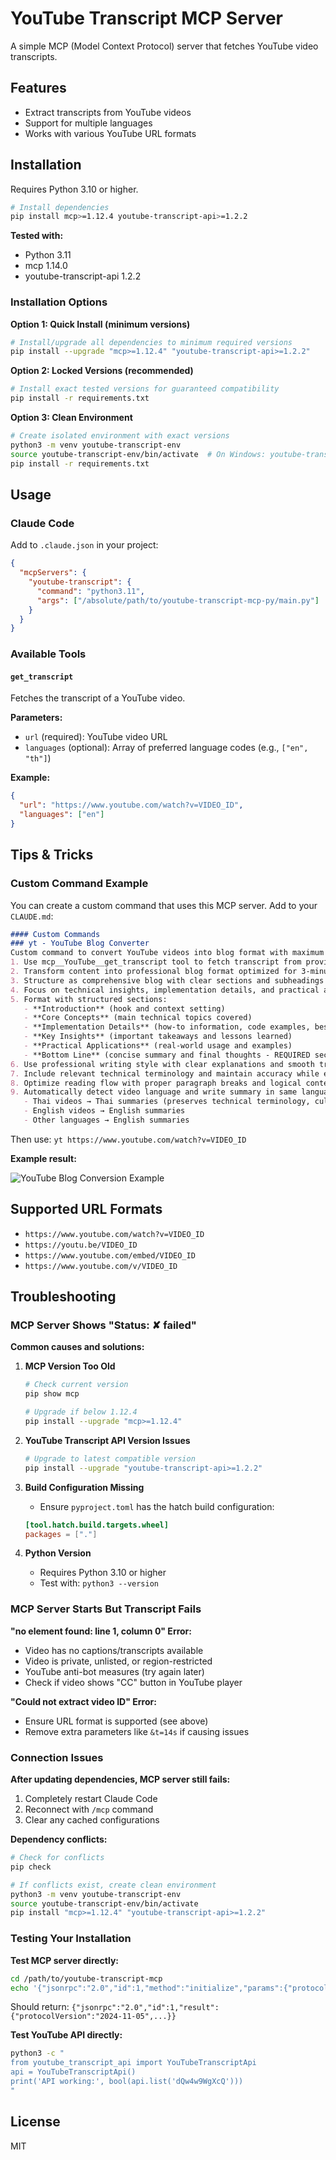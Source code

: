 # YouTube Transcript MCP Server

A simple MCP (Model Context Protocol) server that fetches YouTube video transcripts.

## Features

- Extract transcripts from YouTube videos
- Support for multiple languages
- Works with various YouTube URL formats

## Installation

Requires Python 3.10 or higher.

```bash
# Install dependencies
pip install mcp>=1.12.4 youtube-transcript-api>=1.2.2
```

**Tested with:**
- Python 3.11
- mcp 1.14.0
- youtube-transcript-api 1.2.2

### Installation Options

**Option 1: Quick Install (minimum versions)**
```bash
# Install/upgrade all dependencies to minimum required versions
pip install --upgrade "mcp>=1.12.4" "youtube-transcript-api>=1.2.2"
```

**Option 2: Locked Versions (recommended)**
```bash
# Install exact tested versions for guaranteed compatibility
pip install -r requirements.txt
```

**Option 3: Clean Environment**
```bash
# Create isolated environment with exact versions
python3 -m venv youtube-transcript-env
source youtube-transcript-env/bin/activate  # On Windows: youtube-transcript-env\Scripts\activate
pip install -r requirements.txt
```

## Usage

### Claude Code

Add to `.claude.json` in your project:

```json
{
  "mcpServers": {
    "youtube-transcript": {
      "command": "python3.11",
      "args": ["/absolute/path/to/youtube-transcript-mcp-py/main.py"]
    }
  }
}
```

### Available Tools

#### `get_transcript`
Fetches the transcript of a YouTube video.

**Parameters:**
- `url` (required): YouTube video URL
- `languages` (optional): Array of preferred language codes (e.g., `["en", "th"]`)

**Example:**
```json
{
  "url": "https://www.youtube.com/watch?v=VIDEO_ID",
  "languages": ["en"]
}
```

## Tips & Tricks

### Custom Command Example

You can create a custom command that uses this MCP server. Add to your `CLAUDE.md`:

```markdown
#### Custom Commands
### yt - YouTube Blog Converter
Custom command to convert YouTube videos into blog format with maximum 5-minute read time:
1. Use mcp__YouTube__get_transcript tool to fetch transcript from provided URL
2. Transform content into professional blog format optimized for 3-minute read (approximately 600-750 words)
3. Structure as comprehensive blog with clear sections and subheadings
4. Focus on technical insights, implementation details, and practical applications
5. Format with structured sections:
   - **Introduction** (hook and context setting)
   - **Core Concepts** (main technical topics covered)
   - **Implementation Details** (how-to information, code examples, best practices)
   - **Key Insights** (important takeaways and lessons learned)
   - **Practical Applications** (real-world usage and examples)
   - **Bottom Line** (concise summary and final thoughts - REQUIRED section)
6. Use professional writing style with clear explanations and smooth transitions
7. Include relevant technical terminology and maintain accuracy while ensuring accessibility
8. Optimize reading flow with proper paragraph breaks and logical content organization
9. Automatically detect video language and write summary in same language for maximum effectiveness:
   - Thai videos → Thai summaries (preserves technical terminology, cultural context, serves target audience)
   - English videos → English summaries
   - Other languages → English summaries
```

Then use: `yt https://www.youtube.com/watch?v=VIDEO_ID`

**Example result:**

![YouTube Blog Conversion Example](./assets/example-result.png)


## Supported URL Formats

- `https://www.youtube.com/watch?v=VIDEO_ID`
- `https://youtu.be/VIDEO_ID`
- `https://www.youtube.com/embed/VIDEO_ID`
- `https://www.youtube.com/v/VIDEO_ID`

## Troubleshooting

### MCP Server Shows "Status: ✘ failed"

**Common causes and solutions:**

1. **MCP Version Too Old**
   ```bash
   # Check current version
   pip show mcp

   # Upgrade if below 1.12.4
   pip install --upgrade "mcp>=1.12.4"
   ```

2. **YouTube Transcript API Version Issues**
   ```bash
   # Upgrade to latest compatible version
   pip install --upgrade "youtube-transcript-api>=1.2.2"
   ```

3. **Build Configuration Missing**
   - Ensure `pyproject.toml` has the hatch build configuration:
   ```toml
   [tool.hatch.build.targets.wheel]
   packages = ["."]
   ```

4. **Python Version**
   - Requires Python 3.10 or higher
   - Test with: `python3 --version`

### MCP Server Starts But Transcript Fails

**"no element found: line 1, column 0" Error:**
- Video has no captions/transcripts available
- Video is private, unlisted, or region-restricted
- YouTube anti-bot measures (try again later)
- Check if video shows "CC" button in YouTube player

**"Could not extract video ID" Error:**
- Ensure URL format is supported (see above)
- Remove extra parameters like `&t=14s` if causing issues

### Connection Issues

**After updating dependencies, MCP server still fails:**
1. Completely restart Claude Code
2. Reconnect with `/mcp` command
3. Clear any cached configurations

**Dependency conflicts:**
```bash
# Check for conflicts
pip check

# If conflicts exist, create clean environment
python3 -m venv youtube-transcript-env
source youtube-transcript-env/bin/activate
pip install "mcp>=1.12.4" "youtube-transcript-api>=1.2.2"
```

### Testing Your Installation

**Test MCP server directly:**
```bash
cd /path/to/youtube-transcript-mcp
echo '{"jsonrpc":"2.0","id":1,"method":"initialize","params":{"protocolVersion":"2024-11-05","capabilities":{"roots":{"listChanged":true},"sampling":{}},"clientInfo":{"name":"test","version":"1.0"}}}' | python3 main.py
```

Should return: `{"jsonrpc":"2.0","id":1,"result":{"protocolVersion":"2024-11-05",...}}`

**Test YouTube API directly:**
```bash
python3 -c "
from youtube_transcript_api import YouTubeTranscriptApi
api = YouTubeTranscriptApi()
print('API working:', bool(api.list('dQw4w9WgXcQ')))
"
```

## License

MIT
